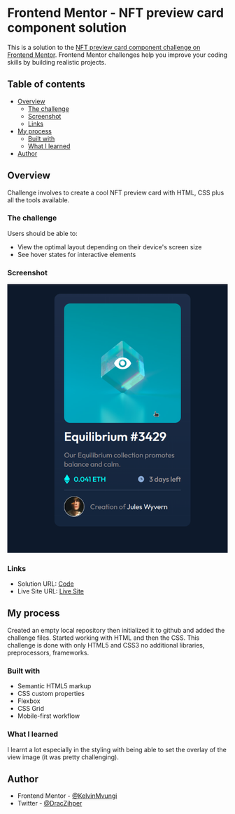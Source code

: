 # Frontend Mentor - NFT preview card component solution

This is a solution to the [NFT preview card component challenge on Frontend Mentor](https://www.frontendmentor.io/challenges/nft-preview-card-component-SbdUL_w0U). Frontend Mentor challenges help you improve your coding skills by building realistic projects. 

## Table of contents

- [Overview](#overview)
  - [The challenge](#the-challenge)
  - [Screenshot](#screenshot)
  - [Links](#links)
- [My process](#my-process)
  - [Built with](#built-with)
  - [What I learned](#what-i-learned)
- [Author](#author)


## Overview
Challenge involves to create a cool NFT preview card with HTML, CSS plus all the tools available.

### The challenge

Users should be able to:

- View the optimal layout depending on their device's screen size
- See hover states for interactive elements

### Screenshot

![](./screenshot.png)


### Links

- Solution URL: [Code](https://github.com/KelvinMvungi/nft-preview-card-component-main)
- Live Site URL: [Live Site](https://nft-preview-card-component-main-xi-lime.vercel.app/)

## My process
Created an empty local repository then initialized it to github and added the challenge files. Started working with HTML and then the CSS. This challenge is done with only HTML5 and CSS3 no additional libraries, preprocessors, frameworks.

### Built with

- Semantic HTML5 markup
- CSS custom properties
- Flexbox
- CSS Grid
- Mobile-first workflow


### What I learned

I learnt a lot especially in the styling with being able to set the overlay of the view image (it was pretty challenging). 



## Author

- Frontend Mentor - [@KelvinMvungi](https://www.frontendmentor.io/profile/KelvinMvungi)
- Twitter - [@DracZihper](https://twitter.com/DracZihper)


